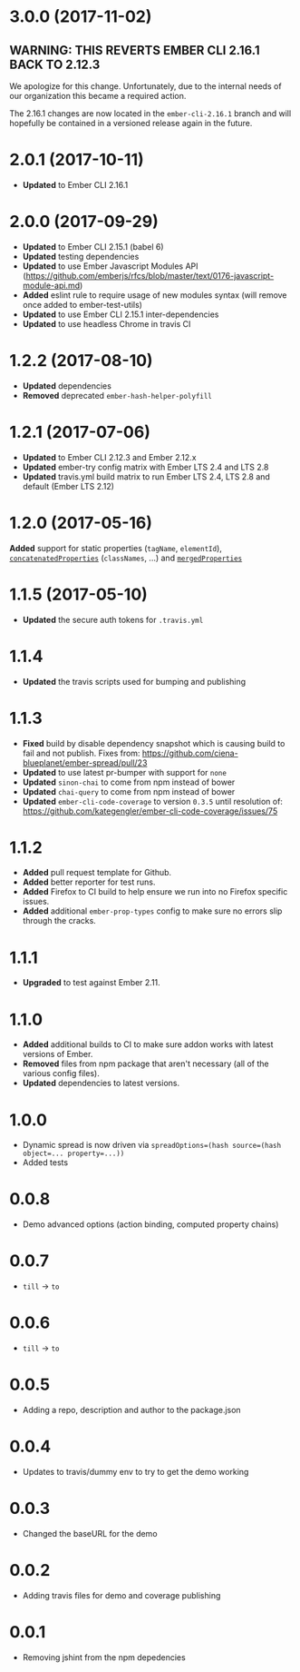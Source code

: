 # 3.0.0 (2017-11-02)

## WARNING: THIS REVERTS EMBER CLI 2.16.1 BACK TO 2.12.3

We apologize for this change. Unfortunately, due to the internal needs of our organization this became a required action.

The 2.16.1 changes are now located in the `ember-cli-2.16.1` branch and will hopefully be contained in a versioned release again in the future.

# 2.0.1 (2017-10-11)
* **Updated** to Ember CLI 2.16.1


# 2.0.0 (2017-09-29)
* **Updated** to Ember CLI 2.15.1 (babel 6)
* **Updated** testing dependencies
* **Updated** to use Ember Javascript Modules API
(https://github.com/emberjs/rfcs/blob/master/text/0176-javascript-module-api.md)
* **Added** eslint rule to require usage of new modules syntax (will remove once added to ember-test-utils)
* **Updated** to use Ember CLI 2.15.1 inter-dependencies
* **Updated** to use headless Chrome in travis CI

# 1.2.2 (2017-08-10)
* **Updated** dependencies
* **Removed** deprecated `ember-hash-helper-polyfill`

# 1.2.1 (2017-07-06)
* **Updated** to Ember CLI 2.12.3 and Ember 2.12.x
* **Updated** ember-try config matrix with Ember LTS 2.4 and LTS 2.8
* **Updated** travis.yml build matrix to run Ember LTS 2.4, LTS 2.8 and default (Ember LTS 2.12)

# 1.2.0 (2017-05-16)
**Added** support for static properties (`tagName`, `elementId`), [`concatenatedProperties`](https://www.emberjs.com/api/classes/Ember.Component.html#property_concatenatedProperties) (`classNames`, ...) and [`mergedProperties`](https://www.emberjs.com/api/classes/Ember.Component.html#property_mergedProperties)

# 1.1.5 (2017-05-10)
* **Updated** the secure auth tokens for `.travis.yml`


# 1.1.4
* **Updated** the travis scripts used for bumping and publishing

# 1.1.3
* **Fixed** build by disable dependency snapshot which is causing build to fail and not publish.
Fixes from: https://github.com/ciena-blueplanet/ember-spread/pull/23
* **Updated** to use latest pr-bumper with support for `none`
* **Updated** `sinon-chai` to come from npm instead of bower
* **Updated** `chai-query` to come from npm instead of bower
* **Updated** `ember-cli-code-coverage` to version `0.3.5` until resolution of: https://github.com/kategengler/ember-cli-code-coverage/issues/75


# 1.1.2

* **Added** pull request template for Github.
* **Added** better reporter for test runs.
* **Added** Firefox to CI build to help ensure we run into no Firefox specific issues.
* **Added** additional `ember-prop-types` config to make sure no errors slip through the cracks.

# 1.1.1

* **Upgraded** to test against Ember 2.11.


# 1.1.0

* **Added** additional builds to CI to make sure addon works with latest versions of Ember.
* **Removed** files from npm package that aren't necessary (all of the various config files).
* **Updated** dependencies to latest versions.


# 1.0.0

* Dynamic spread is now driven via `spreadOptions=(hash source=(hash object=... property=...))`
* Added tests

# 0.0.8

* Demo advanced options (action binding, computed property chains)

# 0.0.7

* `till` -> `to`

# 0.0.6

* `till` -> `to`

# 0.0.5

* Adding a repo, description and author to the package.json

# 0.0.4

* Updates to travis/dummy env to try to get the demo working

# 0.0.3

* Changed the baseURL for the demo

# 0.0.2

* Adding travis files for demo and coverage publishing

# 0.0.1

* Removing jshint from the npm depedencies

